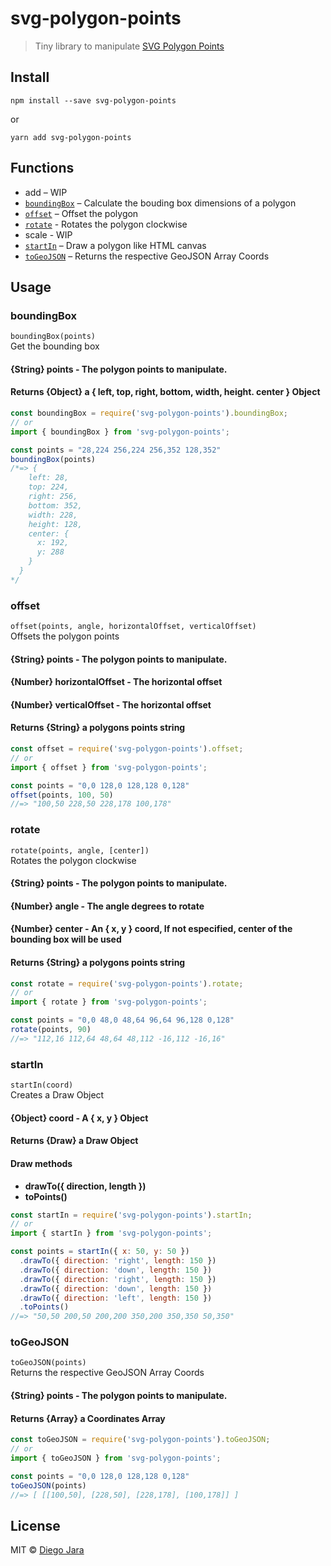# svg-polygon-points

> Tiny library to manipulate [SVG Polygon Points](https://www.w3.org/TR/SVG/shapes.html#PolygonElementPointsAttribute)

## Install ##

    npm install --save svg-polygon-points

or

    yarn add svg-polygon-points


## Functions ##

- add –  WIP
- [`boundingBox`](#boundingBox) – Calculate the bouding box dimensions of a polygon
- [`offset`](#offset) – Offset the polygon
- [`rotate`](#rotate) - Rotates the polygon clockwise
- scale - WIP
- [`startIn`](#startIn) – Draw a polygon like HTML canvas
- [`toGeoJSON`](#toGeoJSON) – Returns the respective GeoJSON Array Coords


## Usage ##


### boundingBox ###

`boundingBox(points)`  
Get the bounding box

#### {String} points - The polygon points to manipulate.

#### Returns {Object} a { left, top, right, bottom, width, height. center } Object

```js
const boundingBox = require('svg-polygon-points').boundingBox;
// or
import { boundingBox } from 'svg-polygon-points';

const points = "28,224 256,224 256,352 128,352"
boundingBox(points)
/*=> {
    left: 28,
    top: 224,
    right: 256,
    bottom: 352,
    width: 228,
    height: 128,
    center: {
      x: 192,
      y: 288
    }
  }
*/
```

### offset ###

`offset(points, angle, horizontalOffset, verticalOffset)`  
Offsets the polygon points 

#### {String} points - The polygon points to manipulate.
#### {Number} horizontalOffset - The horizontal offset
#### {Number} verticalOffset - The horizontal offset

#### Returns {String} a polygons points string

```js
const offset = require('svg-polygon-points').offset;
// or
import { offset } from 'svg-polygon-points';

const points = "0,0 128,0 128,128 0,128"
offset(points, 100, 50)
//=> "100,50 228,50 228,178 100,178"
```

### rotate ###

`rotate(points, angle, [center])`  
Rotates the polygon clockwise  

#### {String} points - The polygon points to manipulate.
#### {Number} angle - The angle degrees to rotate
#### {Number} center - An { x, y } coord, If not especified, center of the bounding box will be used

#### Returns {String} a polygons points string

```js
const rotate = require('svg-polygon-points').rotate;
// or
import { rotate } from 'svg-polygon-points';

const points = "0,0 48,0 48,64 96,64 96,128 0,128"
rotate(points, 90)
//=> "112,16 112,64 48,64 48,112 -16,112 -16,16"
```

### startIn ###

`startIn(coord)`  
Creates a Draw Object  

#### {Object} coord - A { x, y } Object

#### Returns {Draw} a Draw Object

#### Draw methods

- **drawTo({ direction, length })**
- **toPoints()**

```js
const startIn = require('svg-polygon-points').startIn;
// or
import { startIn } from 'svg-polygon-points';

const points = startIn({ x: 50, y: 50 })
  .drawTo({ direction: 'right', length: 150 })
  .drawTo({ direction: 'down', length: 150 })
  .drawTo({ direction: 'right', length: 150 })
  .drawTo({ direction: 'down', length: 150 })
  .drawTo({ direction: 'left', length: 150 })
  .toPoints()
//=> "50,50 200,50 200,200 350,200 350,350 50,350"
```

### toGeoJSON ###

`toGeoJSON(points)`  
Returns the respective GeoJSON Array Coords  

#### {String} points - The polygon points to manipulate.

#### Returns {Array} a Coordinates Array

```js
const toGeoJSON = require('svg-polygon-points').toGeoJSON;
// or
import { toGeoJSON } from 'svg-polygon-points';

const points = "0,0 128,0 128,128 0,128"
toGeoJSON(points)
//=> [ [[100,50], [228,50], [228,178], [100,178]] ]
```

## License ##

MIT © [Diego Jara](saintplay96@gmail.com)
